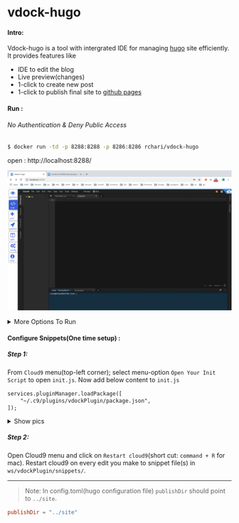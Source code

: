 # vdock-hugo
#### Intro:
Vdock-hugo is a tool with intergrated IDE for managing [hugo](https://gohugo.io/) site efficiently. 
<br>
It provides features like
* IDE to edit the blog
* Live preview(changes)
* 1-click to create new post
* 1-click to publish final site to [github pages](https://pages.github.com/)


#### Run :
###### No Authentication & Deny Public Access
``` bash
$ docker run -td -p 8288:8288 -p 8286:8286 rchari/vdock-hugo
```
open : http://localhost:8288/

![vdock-hugo Home page](pics/home.png)


<details><summary> More Options To Run</summary>
<p>

###### With Authentication & Deny Public Access
```bash
$ docker run -td -p 8288:8288 -p 8286:8286 -e AUTH=<username>:<password> rchari/vdock-hugo
```

###### No Authentication & Allow Public Access
```bash
$ docker run -td -p 8288:8288 -p 8286:8286 -e ALLOW_PUBLIC_ACCESS=YES rchari/vdock-hugo
```
###### With Authentication & Allow Public Access
```bash
$ docker run -td -e AUTH=<username>:<password> ALLOW_PUBLIC_ACCESS=YES \
    -p 8288:8288 -p 8286:8286 rchari/vdock-hugo
```
</p>
</details>

#### Configure Snippets(One time setup) :
##### Step 1:
From `Cloud9` menu(top-left corner); select menu-option `Open Your Init Script` to open `init.js`. Now add below content to `init.js`
```
services.pluginManager.loadPackage([
    "~/.c9/plugins/vdockPlugin/package.json",
]);
```
<details><summary>Show pics</summary>
<p>
    
###### Copy above content to init.js file
![Open Your Init Script](pics/initjs.png)
---
###### Restart Cloud9
![Restart Cloud9](pics/restart.png)

</P>
</details>

##### Step 2:
Open Cloud9 menu and click on `Restart cloud9`(short cut: `command + R` for mac). 
Restart cloud9 on every edit you make to snippet file(s) in `ws/vdockPlugin/snippets/`.

---
> Note: In config.toml(hugo configuration file) `publishDir` should point to `../site`.
```toml
publishDir = "../site"
```

